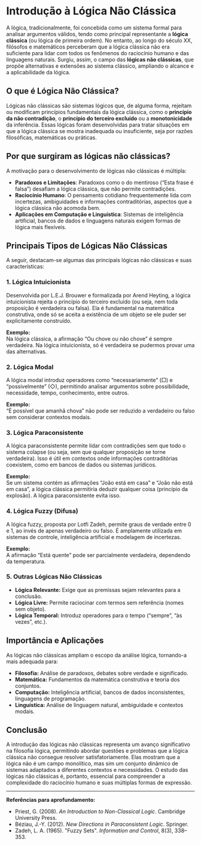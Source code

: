 # Introdução à Lógica Não Clássica

A lógica, tradicionalmente, foi concebida como um sistema formal para analisar argumentos válidos, tendo como principal representante a **lógica clássica** (ou lógica de primeira ordem). No entanto, ao longo do século XX, filósofos e matemáticos perceberam que a lógica clássica não era suficiente para lidar com todos os fenômenos do raciocínio humano e das linguagens naturais. Surgiu, assim, o campo das **lógicas não clássicas**, que propõe alternativas e extensões ao sistema clássico, ampliando o alcance e a aplicabilidade da lógica.

## O que é Lógica Não Clássica?

Lógicas não clássicas são sistemas lógicos que, de alguma forma, rejeitam ou modificam princípios fundamentais da lógica clássica, como o **princípio da não contradição**, o **princípio do terceiro excluído** ou a **monotonicidade** da inferência. Essas lógicas foram desenvolvidas para tratar situações em que a lógica clássica se mostra inadequada ou insuficiente, seja por razões filosóficas, matemáticas ou práticas.

## Por que surgiram as lógicas não clássicas?

A motivação para o desenvolvimento de lógicas não clássicas é múltipla:

- **Paradoxos e Limitações**: Paradoxos como o do mentiroso (“Esta frase é falsa”) desafiam a lógica clássica, que não permite contradições.
- **Raciocínio Humano**: O pensamento cotidiano frequentemente lida com incertezas, ambiguidades e informações contraditórias, aspectos que a lógica clássica não acomoda bem.
- **Aplicações em Computação e Linguística**: Sistemas de inteligência artificial, bancos de dados e linguagens naturais exigem formas de lógica mais flexíveis.

## Principais Tipos de Lógicas Não Clássicas

A seguir, destacam-se algumas das principais lógicas não clássicas e suas características:

### 1. Lógica Intuicionista

Desenvolvida por L.E.J. Brouwer e formalizada por Arend Heyting, a lógica intuicionista rejeita o princípio do terceiro excluído (ou seja, nem toda proposição é verdadeira ou falsa). Ela é fundamental na matemática construtiva, onde só se aceita a existência de um objeto se ele puder ser explicitamente construído.

**Exemplo:**  
Na lógica clássica, a afirmação “Ou chove ou não chove” é sempre verdadeira. Na lógica intuicionista, só é verdadeira se pudermos provar uma das alternativas.

### 2. Lógica Modal

A lógica modal introduz operadores como “necessariamente” (□) e “possivelmente” (◇), permitindo analisar argumentos sobre possibilidade, necessidade, tempo, conhecimento, entre outros.

**Exemplo:**  
“É possível que amanhã chova” não pode ser reduzido a verdadeiro ou falso sem considerar contextos modais.

### 3. Lógica Paraconsistente

A lógica paraconsistente permite lidar com contradições sem que todo o sistema colapse (ou seja, sem que qualquer proposição se torne verdadeira). Isso é útil em contextos onde informações contraditórias coexistem, como em bancos de dados ou sistemas jurídicos.

**Exemplo:**  
Se um sistema contém as afirmações “João está em casa” e “João não está em casa”, a lógica clássica permitiria deduzir qualquer coisa (princípio da explosão). A lógica paraconsistente evita isso.

### 4. Lógica Fuzzy (Difusa)

A lógica fuzzy, proposta por Lotfi Zadeh, permite graus de verdade entre 0 e 1, ao invés de apenas verdadeiro ou falso. É amplamente utilizada em sistemas de controle, inteligência artificial e modelagem de incertezas.

**Exemplo:**  
A afirmação “Está quente” pode ser parcialmente verdadeira, dependendo da temperatura.

### 5. Outras Lógicas Não Clássicas

- **Lógica Relevante:** Exige que as premissas sejam relevantes para a conclusão.
- **Lógica Livre:** Permite raciocinar com termos sem referência (nomes sem objeto).
- **Lógica Temporal:** Introduz operadores para o tempo (“sempre”, “às vezes”, etc.).

## Importância e Aplicações

As lógicas não clássicas ampliam o escopo da análise lógica, tornando-a mais adequada para:

- **Filosofia:** Análise de paradoxos, debates sobre verdade e significado.
- **Matemática:** Fundamentos da matemática construtiva e teoria dos conjuntos.
- **Computação:** Inteligência artificial, bancos de dados inconsistentes, linguagens de programação.
- **Linguística:** Análise de linguagem natural, ambiguidade e contextos modais.

## Conclusão

A introdução das lógicas não clássicas representa um avanço significativo na filosofia lógica, permitindo abordar questões e problemas que a lógica clássica não consegue resolver satisfatoriamente. Elas mostram que a lógica não é um campo monolítico, mas sim um conjunto dinâmico de sistemas adaptados a diferentes contextos e necessidades. O estudo das lógicas não clássicas é, portanto, essencial para compreender a complexidade do raciocínio humano e suas múltiplas formas de expressão.

---

**Referências para aprofundamento:**

- Priest, G. (2008). *An Introduction to Non-Classical Logic*. Cambridge University Press.
- Béziau, J.-Y. (2012). *New Directions in Paraconsistent Logic*. Springer.
- Zadeh, L. A. (1965). "Fuzzy Sets". *Information and Control*, 8(3), 338–353.